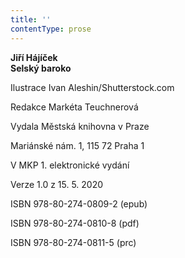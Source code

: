 ```yaml
---
title: ''
contentType: prose
---
```


**Jiří Hájíček  
Selský baroko**

  

Ilustrace Ivan Aleshin/Shutterstock.com

Redakce Markéta Teuchnerová

  

Vydala Městská knihovna v Praze

Mariánské nám. 1, 115 72 Praha 1

  

V MKP 1. elektronické vydání

Verze 1.0 z 15. 5. 2020

  

ISBN 978-80-274-0809-2 (epub)

ISBN 978-80-274-0810-8 (pdf)

ISBN 978-80-274-0811-5 (prc)

